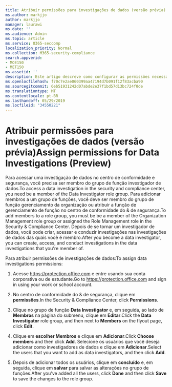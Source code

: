 ```yaml
---
title: Atribuir permissões para investigações de dados (versão prévia)
ms.author: markjjo
author: markjjo
manager: laurawi
ms.date: ''
ms.audience: Admin
ms.topic: article
ms.service: O365-seccomp
localization_priority: Normal
ms.collection: M365-security-compliance
search.appverid:
- MOE150
- MET150
ms.assetid: ''
description: Este artigo descreve como configurar as permissões necessárias para usar a ferramenta de investigações de dados no Microsoft 365.
ms.openlocfilehash: f70c7e2ae060399aa47194d7b091f12f83acba90
ms.sourcegitcommit: 6eb51931242d07abde2e37f1bd57d13bc724f0de
ms.translationtype: MT
ms.contentlocale: pt-BR
ms.lasthandoff: 05/29/2019
ms.locfileid: "34550221"
---
```

# <a name="assign-permissions-for-data-investigations-preview"></a><span data-ttu-id="c1bc8-103">Atribuir permissões para investigações de dados (versão prévia)</span><span class="sxs-lookup"><span data-stu-id="c1bc8-103">Assign permissions for Data Investigations (Preview)</span></span>

<span data-ttu-id="c1bc8-104">Para acessar uma investigação de dados no centro de conformidade e segurança, você precisa ser membro do grupo de função investigador de dados.</span><span class="sxs-lookup"><span data-stu-id="c1bc8-104">To access a data investigation in the security and compliance center, you need be a member of the Data Investigator role group.</span></span> <span data-ttu-id="c1bc8-105">Para adicionar membros a um grupo de funções, você deve ser membro do grupo de função gerenciamento da organização ou atribuir a função de gerenciamento de função no centro de conformidade do & de segurança.</span><span class="sxs-lookup"><span data-stu-id="c1bc8-105">To add members to a role group, you must be be a member of the Organization Management role group or assigned the Role Management role in the Security & Compliance Center.</span></span> <span data-ttu-id="c1bc8-106">Depois de se tornar um investigador de dados, você pode criar, acessar e conduzir investigações nas investigações de dados das quais você é membro.</span><span class="sxs-lookup"><span data-stu-id="c1bc8-106">After you become a data investigator, you can create, access, and conduct investigations in the data investigations that you're member of.</span></span>

<span data-ttu-id="c1bc8-107">Para atribuir permissões de investigações de dados:</span><span class="sxs-lookup"><span data-stu-id="c1bc8-107">To assign data investigations permissions:</span></span>

1. <span data-ttu-id="c1bc8-108">Acesse https://protection.office.com e entre usando sua conta corporativa ou de estudante.</span><span class="sxs-lookup"><span data-stu-id="c1bc8-108">Go to https://protection.office.com and sign in using your work or school account.</span></span>

3. <span data-ttu-id="c1bc8-109">No centro de conformidade do & de segurança, clique em **permissões**.</span><span class="sxs-lookup"><span data-stu-id="c1bc8-109">In the Security & Compliance Center, click **Permissions**.</span></span> 

4. <span data-ttu-id="c1bc8-110">Clique no grupo de função **Data Investigator** e, em seguida, ao lado de **Membros** na página do submenu, clique em **Editar**.</span><span class="sxs-lookup"><span data-stu-id="c1bc8-110">Click the **Data Investigator** role group, and then next to **Members** on the flyout page, click **Edit**.</span></span>

5. <span data-ttu-id="c1bc8-111">Clique em **escolher Membros** e clique em **Adicionar**.</span><span class="sxs-lookup"><span data-stu-id="c1bc8-111">Click **Choose members** and then click **Add**.</span></span> <span data-ttu-id="c1bc8-112">Selecione os usuários que você deseja adicionar como investigadores de dados e clique em **Adicionar**.</span><span class="sxs-lookup"><span data-stu-id="c1bc8-112">Select the users that you want to add as data investigators, and then click **Add**.</span></span>

6. <span data-ttu-id="c1bc8-113">Depois de adicionar todos os usuários, clique em **concluído** e, em seguida, clique em **salvar** para salvar as alterações no grupo de funções.</span><span class="sxs-lookup"><span data-stu-id="c1bc8-113">After you've added all the users, click **Done** and then click **Save** to save the changes to the role group.</span></span>